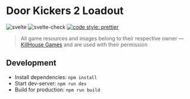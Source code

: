 # Door Kickers 2 Loadout

![svelte](https://img.shields.io/github/package-json/dependency-version/VChet/dk2-loadout/dev/svelte?color=ff3e00)
![svelte-check](https://github.com/VChet/dk2-loadout/workflows/svelte-check/badge.svg)
[![code style: prettier](https://img.shields.io/badge/code_style-prettier-ff69b4.svg)](https://github.com/prettier/prettier)

> All game resources and images belong to their respective owner — [KillHouse Games](https://inthekillhouse.com) and are used with their permission

## Development

- Install dependencies: `npm install`
- Start dev-server: `npm run dev`
- Build for production: `npm run build`
